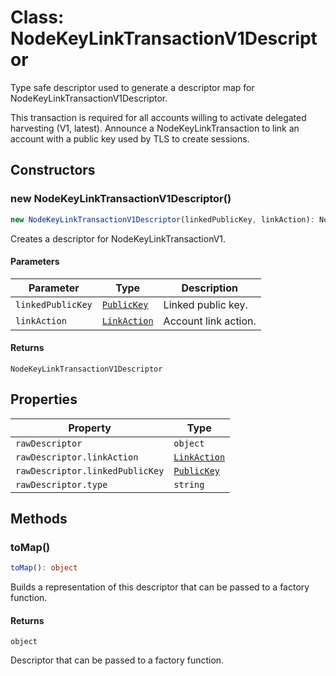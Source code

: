 # Class: NodeKeyLinkTransactionV1Descriptor

Type safe descriptor used to generate a descriptor map for NodeKeyLinkTransactionV1Descriptor.

This transaction is required for all accounts willing to activate delegated harvesting (V1, latest).
Announce a NodeKeyLinkTransaction to link an account with a public key used by TLS to create sessions.

## Constructors

### new NodeKeyLinkTransactionV1Descriptor()

```ts
new NodeKeyLinkTransactionV1Descriptor(linkedPublicKey, linkAction): NodeKeyLinkTransactionV1Descriptor
```

Creates a descriptor for NodeKeyLinkTransactionV1.

#### Parameters

| Parameter | Type | Description |
| ------ | ------ | ------ |
| `linkedPublicKey` | [`PublicKey`](../../../../index/classes/PublicKey.md) | Linked public key. |
| `linkAction` | [`LinkAction`](../../models/classes/LinkAction.md) | Account link action. |

#### Returns

`NodeKeyLinkTransactionV1Descriptor`

## Properties

| Property | Type |
| ------ | ------ |
| <a id="rawdescriptor"></a> `rawDescriptor` | `object` |
| `rawDescriptor.linkAction` | [`LinkAction`](../../models/classes/LinkAction.md) |
| `rawDescriptor.linkedPublicKey` | [`PublicKey`](../../../../index/classes/PublicKey.md) |
| `rawDescriptor.type` | `string` |

## Methods

### toMap()

```ts
toMap(): object
```

Builds a representation of this descriptor that can be passed to a factory function.

#### Returns

`object`

Descriptor that can be passed to a factory function.
